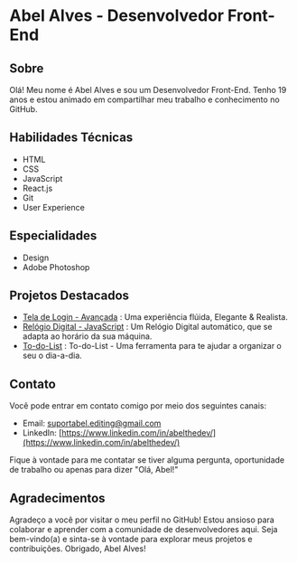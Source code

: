 # Abel Alves - Desenvolvedor Front-End

## Sobre

Olá! Meu nome é Abel Alves e sou um Desenvolvedor Front-End. Tenho 19 anos e estou animado em compartilhar meu trabalho e conhecimento no GitHub.

## Habilidades Técnicas

- HTML
- CSS
- JavaScript
- React.js
- Git
- User Experience

## Especialidades

- Design
- Adobe Photoshop

## Projetos Destacados

-  [Tela de Login - Avançada](https://github.com/AbelDevJS/Tela-de-Login-Elegante) : Uma experiência flúida, Elegante & Realista.
-  [Relógio Digital - JavaScript](https://github.com/AbelDevJS/RelogioDigital) : Um Relógio Digital automático, que se adapta ao horário da sua máquina.
-  [To-do-List](https://github.com/AbelDevJS/ToDoList) : To-do-List - Uma ferramenta para te ajudar a organizar o seu o dia-a-dia.

## Contato

Você pode entrar em contato comigo por meio dos seguintes canais:

- Email: [suportabel.editing@gmail.com](suportabel.editing@gmail.com)
- LinkedIn: [https://www.linkedin.com/in/abelthedev/](https://www.linkedin.com/in/abelthedev/)

Fique à vontade para me contatar se tiver alguma pergunta, oportunidade de trabalho ou apenas para dizer "Olá, Abel!"

## Agradecimentos

Agradeço a você por visitar o meu perfil no GitHub! Estou ansioso para colaborar e aprender com a comunidade de desenvolvedores aqui. Seja bem-vindo(a) e sinta-se à vontade para explorar meus projetos e contribuições. Obrigado, Abel Alves!

